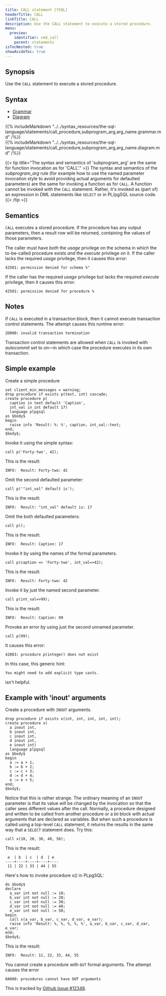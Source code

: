 ```yaml
---
title: CALL statement [YSQL]
headerTitle: CALL
linkTitle: CALL
description: Use the CALL statement to execute a stored procedure.
menu:
  preview:
    identifier: cmd_call
    parent: statements
isTocNested: true
showAsideToc: true
---
```


## Synopsis

Use the `CALL` statement to execute a stored procedure.

## Syntax

<ul class="nav nav-tabs nav-tabs-yb">
  <li >
    <a href="#grammar" class="nav-link active" id="grammar-tab" data-toggle="tab" role="tab" aria-controls="grammar" aria-selected="true">
      <i class="fas fa-file-alt" aria-hidden="true"></i>
      Grammar
    </a>
  </li>
  <li>
    <a href="#diagram" class="nav-link" id="diagram-tab" data-toggle="tab" role="tab" aria-controls="diagram" aria-selected="false">
      <i class="fas fa-project-diagram" aria-hidden="true"></i>
      Diagram
    </a>
  </li>
</ul>

<div class="tab-content">
  <div id="grammar" class="tab-pane fade show active" role="tabpanel" aria-labelledby="grammar-tab">
    {{% includeMarkdown "../../syntax_resources/the-sql-language/statements/call_procedure,subprogram_arg,arg_name.grammar.md" /%}}
  </div>
  <div id="diagram" class="tab-pane fade" role="tabpanel" aria-labelledby="diagram-tab">
    {{% includeMarkdown "../../syntax_resources/the-sql-language/statements/call_procedure,subprogram_arg,arg_name.diagram.md" /%}}
  </div>
</div>

{{< tip title="The syntax and semantics of 'subprogram_arg' are the same for function invocation as for 'CALL'." >}}
The syntax and semantics of the _subprogram_arg_ rule (for example how to use the named parameter invocation style to avoid providing actual arguments for defaulted parameters) are the same for invoking a function as for `CALL`. A function cannot be invoked with the `CALL` statement. Rather, it's invoked as (part of) an expression in DML statements like `SELECT` or in PL/pgSQL source code.
{{< /tip >}}

## Semantics

`CALL` executes a stored procedure. If the procedure has any output parameters, then a result row will be returned, containing the values of those parameters.

The caller must have _both_ the _usage_ privilege on the schema in which the to-be-called procedure exists _and_ the  _execute_ privilege on it. If the caller lacks the required _usage_ privilege, then it causes this error:

```output
42501: permission denied for schema %"
```

If the caller has the required _usage_ privilege but lacks the required _execute_ privilege, then it causes this error:

```output
42501: permission denied for procedure %
```

## Notes

If `CALL` is executed in a transaction block, then it cannot execute transaction control statements. The attempt causes this runtime error:

```output
2D000: invalid transaction termination
```

Transaction control statements are  allowed when `CALL` is invoked with _autocommit_ set to _on_—in which case the procedure executes in its own transaction.

## Simple example

Create a simple procedure

```plpgsql
set client_min_messages = warning;
drop procedure if exists p(text, int) cascade;
create procedure p(
  caption in text default 'Caption',
  int_val in int default 17)
  language plpgsql
as $body$
begin
  raise info 'Result: %: %', caption, int_val::text;
end;
$body$;
```

Invoke it using the simple syntax:

```plpgsql
call p('Forty-two', 42);
```
This is the result:

```output
INFO:  Result: Forty-two: 42
```
Omit the second defaulted parameter:

```plpgsql
call p('"int_val" default is');
```

This is the result:

```output
INFO:  Result: "int_val" default is: 17
```

Omit the both defaulted parameters:

```plpgsql
call p();
```

This is the result:

```output
INFO:  Result: Caption: 17
```

Invoke it by using the names of the formal parameters.

```plpgsql
call p(caption => 'Forty-two', int_val=>42);
```

This is the result:

```output
INFO:  Result: Forty-two: 42
```

Invoke it by just the named second parameter.

```plpgsql
call p(int_val=>99);
```

This is the result:

```output
INFO:  Result: Caption: 99
```

Provoke an error by using just the second unnamed parameter.

```plpgsql
call p(99);
```

It causes this error:

```output
42883: procedure p(integer) does not exist
```
In this case, this generic hint:

```output
You might need to add explicit type casts.
```

isn't helpful.

## Example with 'inout' arguments

Create a procedure with `INOUT` arguments.

```plpgsql
drop procedure if exists x(int, int, int, int, int);
create procedure x(
  a inout int,
  b inout int,
  c inout int,
  d inout int,
  e inout int)
  language plpgsql
as $body$
begin
  a := a + 1;
  b := b + 2;
  c := c + 3;
  d := d + 4;
  e := e + 5;
end;
$body$;
```

Notice that this is rather strange. The ordinary meaning of an `INOUT` parameter is that its value will be changed by the invocation so that the caller sees different values after the call. Normally, a procedure designed and written to be called from another procedure or a `DO` block with actual arguments that are declared as variables. But when such a procedure is called using a top-level `CALL` statement, it returns the results in the same way that a `SELECT` statement does. Try this:

```plpgsql
call x(10, 20, 30, 40, 50);
```
This is the result:

```output
 a  | b  | c  | d  | e
----+----+----+----+----
 11 | 22 | 33 | 44 | 55
```

Here's how to invoke procedure _x()_ in PLpgSQL:

```plpgsql
do $body$
declare
  a_var int not null := 10;
  b_var int not null := 20;
  c_var int not null := 30;
  d_var int not null := 40;
  e_var int not null := 50;
begin
  call x(a_var, b_var, c_var, d_var, e_var);
  raise info 'Result: %, %, %, %, %', a_var, b_var, c_var, d_var, e_var;
end;
$body$;
```

This is the result:

```output
INFO:  Result: 11, 22, 33, 44, 55
```

You cannot create a procedure with `OUT` formal arguments. The attempt causes the error

```output
0A000: procedures cannot have OUT arguments
```

This is tracked by [Github Issue #12348](https://github.com/yugabyte/yugabyte-db/issues/12348).